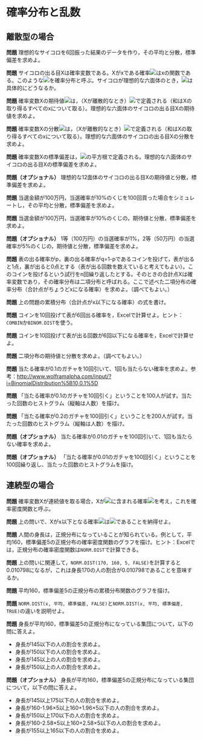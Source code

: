 # 確率分布と乱数

## 離散型の場合

**問題** 理想的なサイコロを6回振った結果のデータを作り，その平均と分散，標準偏差を求めよ。

**問題** サイコロの出る目Xは確率変数である。Xがxである確率<img src="https://latex.codecogs.com/gif.latex?\inline&space;P(X=x)=f(x)" />はxの関数である。このような<img src="https://latex.codecogs.com/gif.latex?\inline&space;f(x)" />を確率分布と呼ぶ。サイコロが理想的な六面体のとき，<img src="https://latex.codecogs.com/gif.latex?\inline&space;f(x)" />は具体的にどうなるか。

**問題** 確率変数Xの期待値<img src="https://latex.codecogs.com/gif.latex?\inline&space;E(X)" />は，（Xが離散的なとき）<img src="https://latex.codecogs.com/gif.latex?\inline&space;\sum&space;x&space;f(x)" />で定義される（和はXの取り得るすべてのxについて取る）。理想的な六面体のサイコロの出る目Xの期待値を求めよ。

**問題** 確率変数Xの分散<img src="https://latex.codecogs.com/gif.latex?\inline&space;V(X)" />は，（Xが離散的なとき）<img src="https://latex.codecogs.com/gif.latex?\inline&space;\sum&space;(x-E(X))^2&space;f(x)" />で定義される（和はXの取り得るすべてのxについて取る）。理想的な六面体のサイコロの出る目Xの分散を求めよ。

**問題** 確率変数Xの標準偏差は，<img src="https://latex.codecogs.com/gif.latex?\inline&space;V(X)" />の平方根で定義される。理想的な六面体のサイコロの出る目Xの標準偏差を求めよ。

**問題（オプショナル）** 理想的な12面体のサイコロの出る目Xの期待値と分散，標準偏差を求めよ。

**問題** 当選金額が100万円，当選確率が10%のくじを100回買った場合をシミュレートし，その平均と分散，標準偏差を求めよ。

**問題** 当選金額が100万円，当選確率が10%のくじの，期待値と分散，標準偏差を求めよ。

**問題（オプショナル）** 1等（100万円）の当選確率が1%，2等（50万円）の当選確率が5%のくじの，期待値と分散，標準偏差を求めよ。

**問題** 表の出る確率がp，裏の出る確率がq=1-pであるコインを投げて，表が出ると1点，裏が出ると0点とする（表が出る回数を数えていると考えてもよい）。このコインを投げるという試行をn回繰り返したとする。そのときの合計点Xは確率変数であり，その確率分布は二項分布と呼ばれる。ここで述べた二項分布の確率分布（合計点がちょうどxになる確率）を求めよ。（調べてもよい。）

**問題** 上の問題の累積分布（合計点がx以下になる確率）の式を書け。

**問題** コインを10回投げて表が6回出る確率を，Excelで計算せよ。ヒント：`COMBIN`か`BINOM.DIST`を使う。

**問題** コインを10回投げて表が出る回数が6回以下になる確率を，Excelで計算せよ。

**問題** 二項分布の期待値と分散を求めよ。（調べてもよい。）

**問題** 当たる確率が0.1のガチャを10回引いて、1回も当たらない確率を求めよ。参考：http://www.wolframalpha.com/input/?i=BinomialDistribution%5B10,0.1%5D

**問題** 「当たる確率が0.1のガチャを10回引く」ということを100人が試す。当たった回数のヒストグラム（縦軸は人数）を描け。

**問題** 「当たる確率が0.2のガチャを100回引く」ということを200人が試す。当たった回数のヒストグラム（縦軸は人数）を描け。

**問題（オプショナル）** 当たる確率が0.01のガチャを100回引いて、1回も当たらない確率を求めよ。

**問題（オプショナル）** 「当たる確率が0.01のガチャを100回引く」ということを100回繰り返し、当たった回数のヒストグラムを描け。

## 連続型の場合

**問題** 確率変数Xが連続値を取る場合，Xが<img src="https://latex.codecogs.com/gif.latex?\inline&space;[x,&space;x&plus;\Delta&space;x]" />に含まれる確率<img src="https://latex.codecogs.com/gif.latex?\inline&space;P(x\le&space;X&space;\le&space;x&plus;\Delta&space;x)=f(x)" />を考え，これを確率密度関数と呼ぶ。

**問題** 上の問いで、Xがx以下となる確率<img src="https://latex.codecogs.com/gif.latex?\inline&space;F(x)" />は<img src="https://latex.codecogs.com/gif.latex?\inline&space;\int_{-\infty}^x&space;f(k)\,dk" />であることを納得せよ。

**問題** 人間の身長は，正規分布になっていることが知られている。例として，平均160，標準偏差5の正規分布の確率密度関数のグラフを描け。ヒント：Excelでは，正規分布の確率密度関数は`NORM.DIST`で計算できる。

**問題** 上の問いに関連して，`NORM.DIST(170, 160, 5, FALSE)`を計算すると0.010798になるが，これは身長170の人の割合が0.010798であることを意味するか。

**問題** 平均160，標準偏差5の正規分布の累積分布関数のグラフを描け。

**問題** `NORM.DIST(x, 平均, 標準偏差, FALSE)`と`NORM.DIST(x, 平均, 標準偏差, TRUE)`の違いを説明せよ。

**問題** 身長が平均160，標準偏差5の正規分布になっている集団について，以下の問に答えよ。

* 身長が145以下の人の割合を求めよ。
* 身長が150以下の人の割合を求めよ。
* 身長が145以上の人の割合を求めよ。
* 身長が150以上の人の割合を求めよ。

**問題（オプショナル）** 身長が平均160，標準偏差5の正規分布になっている集団について，以下の問に答えよ。

* 身長が145以上175以下の人の割合を求めよ。
* 身長が160-1.96×5以上160+1.96×5以下の人の割合を求めよ。
* 身長が150以上170以下の人の割合を求めよ。
* 身長が160-2.58×5以上160+2.58×5以下の人の割合を求めよ。
* 身長が155以上165以下の人の割合を求めよ。
